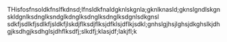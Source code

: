 <!DOCTYPE html>
<html>
<head>
	<title></title>
</head>
<body>
<section>THisfosfnsoldkfnslfkdnsd;lfnsldkfnaldgknlskgnla;gknlknasld;gknslgndlskgnskldgnlksdnglksndglkdnglksdnglksdnglksdgnlsdkgnsl</section>

<section>sdkfjsdlkfjsdlkfjsldkfjlskdjflksdjflksjdfklsjdflkjsdkl;gnhslgjhsjlghsjdkghslkjdhgjksdhgjksdhglsjdhflksdfj;slkdfj;klasjdf;lakjfl;k</section>
</body>
</html>